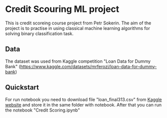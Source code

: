# Credit Scouring ML project
This is credit scoreing course project from Petr Sokerin. The aim of the project is to practise in using classical machine learning algorithms for solving binary classification task. 

## Data 
The dataset was used from Kaggle competition "Loan Data for Dummy Bank" (https://www.kaggle.com/datasets/mrferozi/loan-data-for-dummy-bank)

## Quickstart

For run notebook you need to download file "loan_final313.csv" from  [Kaggle website]([https://github.com/facebook/react/wiki/Sites-Using-React](https://www.kaggle.com/datasets/mrferozi/loan-data-for-dummy-bank)) and store it in the same folder with notebook. After that you can run the notebook "Credit Scoring.ipynb"
